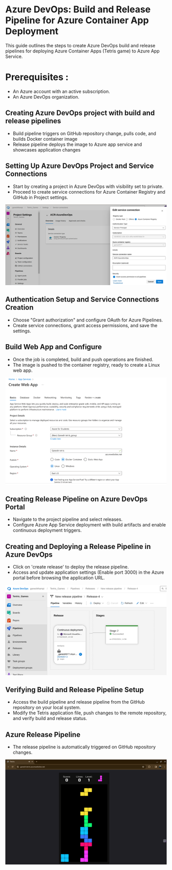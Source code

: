 # Azure DevOps: Build and Release Pipeline for Azure Container App Deployment

This guide outlines the steps to create Azure DevOps build and release pipelines for deploying Azure Container Apps (Tetris game) to Azure App Service.

# Prerequisites :
- An Azure account with an active subscription.
- An Azure DevOps organization.

## Creating Azure DevOps project with build and release pipelines
- Build pipeline triggers on GitHub repository change, pulls code, and builds Docker container image
- Release pipeline deploys the image to Azure app service and showcases application changes

## Setting Up Azure DevOps Project and Service Connections
- Start by creating a project in Azure DevOps with visibility set to private.
- Proceed to create service connections for Azure Container Registry and GitHub in Project settings.

!["service"](ServiceConnection.png)

## Authentication Setup and Service Connections Creation
- Choose "Grant authorization" and configure OAuth for Azure Pipelines.
- Create service connections, grant access permissions, and save the settings.

## Build Web App and Configure
- Once the job is completed, build and push operations are finished.
- The image is pushed to the container registry, ready to create a Linux web app.

!["webapp"](Webappcreate.png)

## Creating Release Pipeline on Azure DevOps Portal
- Navigate to the project pipeline and select releases.
- Configure Azure App Service deployment with build artifacts and enable continuous deployment triggers.

## Creating and Deploying a Release Pipeline in Azure DevOps
- Click on 'create release' to deploy the release pipeline.
- Access and update application settings (Enable port 3000) in the Azure portal before browsing the application URL.

!["release"](Releasepipe.png)


## Verifying Build and Release Pipeline Setup
- Access the build pipeline and release pipeline from the GitHub repository on your local system.
- Modify the Tetris application file, push changes to the remote repository, and verify build and release status.

## Azure Release Pipeline
- The release pipeline is automatically triggered on GitHub repository changes.

!["release"](Screen2.png)



